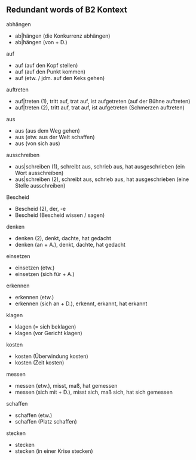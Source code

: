## Redundant words of B2 Kontext

 abhängen
-  ab|hängen (die Konkurrenz abhängen) 
-  ab|hängen (von + D.) 

 auf
-  auf (auf den Kopf stellen) 
-  auf (auf den Punkt kommen) 
-  auf (etw. / jdm. auf den Keks gehen) 

 auftreten
-  auf|treten (1), tritt auf, trat auf, ist aufgetreten (auf der Bühne auftreten) 
-  auf|treten (2), tritt auf, trat auf, ist aufgetreten (Schmerzen auftreten) 

 aus
-  aus (aus dem Weg gehen) 
-  aus (etw. aus der Welt schaffen) 
-  aus (von sich aus) 

 ausschreiben
-  aus|schreiben (1), schreibt aus, schrieb aus, hat ausgeschrieben (ein Wort ausschreiben) 
-  aus|schreiben (2), schreibt aus, schrieb aus, hat ausgeschrieben (eine Stelle ausschreiben) 

 Bescheid
-  Bescheid (2), der, -e 
-  Bescheid (Bescheid wissen / sagen) 

 denken
-  denken (2), denkt, dachte, hat gedacht 
-  denken (an + A.), denkt, dachte, hat gedacht

 einsetzen
-  einsetzen (etw.) 
-  einsetzen (sich für + A.) 

 erkennen
-  erkennen (etw.) 
-  erkennen (sich an + D.), erkennt, erkannt, hat erkannt 

 klagen
-  klagen (= sich beklagen) 
-  klagen (vor Gericht klagen) 

 kosten
-  kosten (Überwindung kosten) 
-  kosten (Zeit kosten)

 messen
-  messen (etw.), misst, maß, hat gemessen 
-  messen (sich mit + D.), misst sich, maß sich, hat sich gemessen 

 schaffen
-  schaffen (etw.) 
-  schaffen (Platz schaffen)

 stecken
-  stecken 
-  stecken (in einer Krise stecken) 